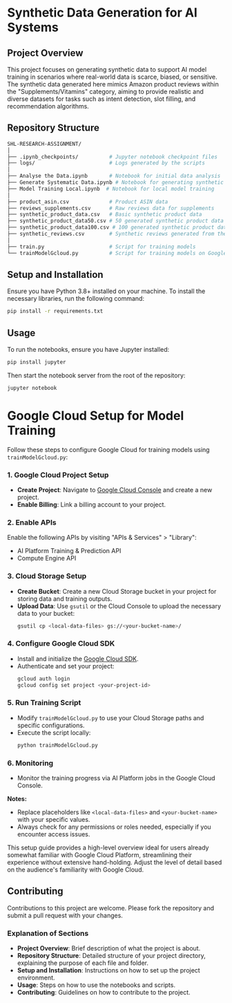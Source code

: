# Synthetic Data Generation for AI Systems

## Project Overview
This project focuses on generating synthetic data to support AI model training in scenarios where real-world data is scarce, biased, or sensitive. The synthetic data generated here mimics Amazon product reviews within the "Supplements/Vitamins" category, aiming to provide realistic and diverse datasets for tasks such as intent detection, slot filling, and recommendation algorithms.

## Repository Structure
```bash
SHL-RESEARCH-ASSIGNMENT/
│
├── .ipynb_checkpoints/          # Jupyter notebook checkpoint files
├── logs/                        # Logs generated by the scripts
│
├── Analyse the Data.ipynb       # Notebook for initial data analysis
├── Generate Systematic Data.ipynb # Notebook for generating synthetic data
├── Model Training Local.ipynb  # Notebook for local model training
│
├── product_asin.csv             # Product ASIN data
├── reviews_supplements.csv      # Raw reviews data for supplements
├── synthetic_product_data.csv   # Basic synthetic product data
├── synthetic_product_data50.csv # 50 generated synthetic product data entries
├── synthetic_product_data100.csv # 100 generated synthetic product data entries
├── synthetic_reviews.csv        # Synthetic reviews generated from the model
│
├── train.py                     # Script for training models
└── trainModelGcloud.py          # Script for training models on Google Cloud
```

## Setup and Installation
Ensure you have Python 3.8+ installed on your machine. To install the necessary libraries, run the following command:
```bash
pip install -r requirements.txt
```

## Usage
To run the notebooks, ensure you have Jupyter installed:
```bash
pip install jupyter
```
Then start the notebook server from the root of the repository:
```bash
jupyter notebook
```


# Google Cloud Setup for Model Training

Follow these steps to configure Google Cloud for training models using `trainModelGcloud.py`:

### 1. **Google Cloud Project Setup**
- **Create Project**: Navigate to [Google Cloud Console](https://console.cloud.google.com/) and create a new project.
- **Enable Billing**: Link a billing account to your project.

### 2. **Enable APIs**
Enable the following APIs by visiting "APIs & Services" > "Library":
- AI Platform Training & Prediction API
- Compute Engine API

### 3. **Cloud Storage Setup**
- **Create Bucket**: Create a new Cloud Storage bucket in your project for storing data and training outputs.
- **Upload Data**: Use `gsutil` or the Cloud Console to upload the necessary data to your bucket:
  ```bash
  gsutil cp <local-data-files> gs://<your-bucket-name>/
  ```

### 4. **Configure Google Cloud SDK**
- Install and initialize the [Google Cloud SDK](https://cloud.google.com/sdk/docs/install).
- Authenticate and set your project:
  ```bash
  gcloud auth login
  gcloud config set project <your-project-id>
  ```

### 5. **Run Training Script**
- Modify `trainModelGcloud.py` to use your Cloud Storage paths and specific configurations.
- Execute the script locally:
  ```bash
  python trainModelGcloud.py
  ```

### 6. **Monitoring**
- Monitor the training progress via AI Platform jobs in the Google Cloud Console.



**Notes:**
- Replace placeholders like `<local-data-files>` and `<your-bucket-name>` with your specific values.
- Always check for any permissions or roles needed, especially if you encounter access issues.

This setup guide provides a high-level overview ideal for users already somewhat familiar with Google Cloud Platform, streamlining their experience without extensive hand-holding. Adjust the level of detail based on the audience's familiarity with Google Cloud.

## Contributing
Contributions to this project are welcome. Please fork the repository and submit a pull request with your changes.


### Explanation of Sections

- **Project Overview**: Brief description of what the project is about.
- **Repository Structure**: Detailed structure of your project directory, explaining the purpose of each file and folder.
- **Setup and Installation**: Instructions on how to set up the project environment.
- **Usage**: Steps on how to use the notebooks and scripts.
- **Contributing**: Guidelines on how to contribute to the project.
